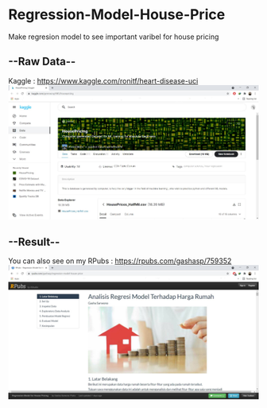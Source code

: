 # Regression-Model-House-Price
Make regresion model to see important varibel for house pricing

## --Raw Data--
Kaggle : https://www.kaggle.com/ronitf/heart-disease-uci
<img src="https://github.com/gashasp/Regression-Model-House-Price/blob/main/Capture.JPG">

## --Result--
You can also see on my RPubs : https://rpubs.com/gashasp/759352
<img src="https://github.com/gashasp/Regression-Model-House-Price/blob/main/Capturee.JPG">
